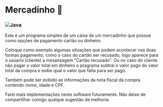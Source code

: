 # Mercadinho 🛒
### ![Java](https://img.shields.io/badge/java-%23ED8B00.svg?style=for-the-badge&logo=openjdk&logoColor=white)

Este é um programa simples de um caixa de um mercadinho que possue como opções de pagamento cartão ou dinheiro. 

Coloque como exemplo algumas situações que podem acontecer nas duas formas pagamento, como o caso do cartão ser recusado, logo aparece para o usúario (cliente) a mesansagem "Cartão recusado". Ou no caso do cliente não pagar o valor total em dinheiro o pragrama subtrai o valor pago do valor total da compra e exibe qual o valor que falta para ser pago. 

Também pode ser exibido as informações da nota fiscal da compra contendo nome, idade e CPF.

 Farei mais implementações neste software futuramente. Não deixe de compartilhar comigo qualque sugestão de melhoria.
